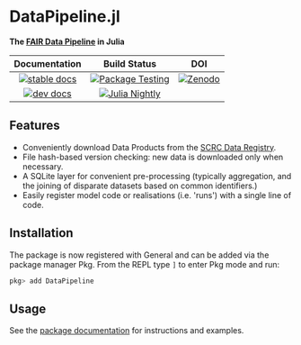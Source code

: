 # DataPipeline.jl

**The [FAIR Data Pipeline][dp_docs] in Julia**

| **Documentation** | **Build Status**           | **DOI**                    |
|:-----------------:|:--------------------------:|:--------------------------:|
| [![stable docs][docs-stable-img]][docs-stable-url] | [![Package Testing][testing-img]][testing-url] | [![Zenodo][zenodo-badge]][zenodo-url] |
| [![dev docs][docs-dev-img]][docs-dev-url] | [![Julia Nightly][nightly-img]][nightly-url] | |



## Features

- Conveniently download Data Products from the [SCRC Data Registry](https://data.scrc.uk/).
- File hash-based version checking: new data is downloaded only when necessary.
- A SQLite layer for convenient pre-processing (typically aggregation, and the joining of disparate datasets based on common identifiers.)
- Easily register model code or realisations (i.e. 'runs') with a single line of code.

## Installation

The package is now registered with General and can be added via the package manager Pkg. From the REPL type `]` to enter Pkg mode and run:

```julia
pkg> add DataPipeline
```

## Usage

See the [package documentation][docs] for instructions and examples.

[docs]: https://fairdatapipeline.github.io/DataPipeline.jl/stable/

[dp_docs]: https://fairdatapipeline.github.io/docs/introduction/

[docs-stable-img]: https://img.shields.io/badge/docs-stable-blue.svg
[docs-stable-url]: https://fairdatapipeline.github.io/DataPipeline.jl/stable/

[docs-dev-img]: https://img.shields.io/badge/docs-dev-blue.svg
[docs-dev-url]: https://fairdatapipeline.github.io/DataPipeline.jl/dev/

[testing-img]: https://github.com/FAIRDataPipeline/DataPipeline.jl/actions/workflows/testing.yaml/badge.svg
[testing-url]: https://github.com/FAIRDataPipeline/DataPipeline.jl/actions/workflows/testing.yaml

[nightly-img]: https://github.com/FAIRDataPipeline/DataPipeline.jl/actions/workflows/nightly.yaml/badge.svg
[nightly-url]: https://github.com/FAIRDataPipeline/DataPipeline.jl/actions/workflows/nightly.yaml

[codecov-img]: https://codecov.io/gh/FAIRDataPipeline/DataPipeline.jl/branch/main/graph/badge.svg?token=3toeFS7C7I
[codecov-url]: https://codecov.io/gh/FAIRDataPipeline/DataPipeline.jl

[zenodo-badge]: https://zenodo.org/badge/302237736.svg
[zenodo-url]: https://zenodo.org/badge/latestdoi/302237736

